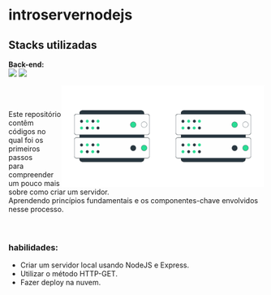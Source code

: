 # introservernodejs
## Stacks utilizadas
**Back-end:**      <br>
 <img src ="https://img.shields.io/badge/Node.js-339933.svg?style=for-the-badge&logo=nodedotjs&logoColor=white" width="100px"/>
  ![](https://img.shields.io/badge/JavaScript-F7DF1E.svg?style=for-the-badge&logo=JavaScript&logoColor=black)

<a href="#"><img align="right" src="https://github.com/keisymars/introservernodejs/blob/main/img/server.gif" width="200 " height="200" /></a>
<a href="#"><img align="right" src="https://github.com/keisymars/introservernodejs/blob/main/img/server.gif" width="200 " height="200" /></a>

<br><br>

Este repositório contêm códigos no qual foi os primeiros passos <br>
para compreender um pouco mais sobre como criar um servidor.<br>
Aprendendo princípios fundamentais e os componentes-chave envolvidos nesse processo.
<br>
<br>
<br>


### habilidades:
- Criar um servidor local usando NodeJS e Express.
- Utilizar o método HTTP-GET.
- Fazer deploy na nuvem.
